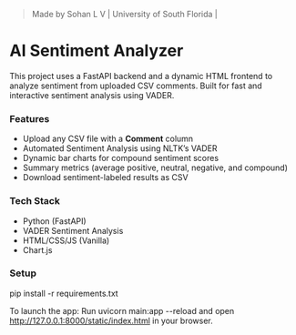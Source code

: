 > Made by Sohan L V | University of South Florida |

# AI Sentiment Analyzer

This project uses a FastAPI backend and a dynamic HTML frontend to analyze sentiment from uploaded CSV comments. Built for fast and interactive sentiment analysis using VADER.

### Features
- Upload any CSV file with a **Comment** column
- Automated Sentiment Analysis using NLTK’s VADER
- Dynamic bar charts for compound sentiment scores
- Summary metrics (average positive, neutral, negative, and compound)
- Download sentiment-labeled results as CSV

### Tech Stack
- Python (FastAPI)
- VADER Sentiment Analysis
- HTML/CSS/JS (Vanilla)
- Chart.js

### Setup

pip install -r requirements.txt

To launch the app: Run uvicorn main:app --reload and open http://127.0.0.1:8000/static/index.html in your browser.


